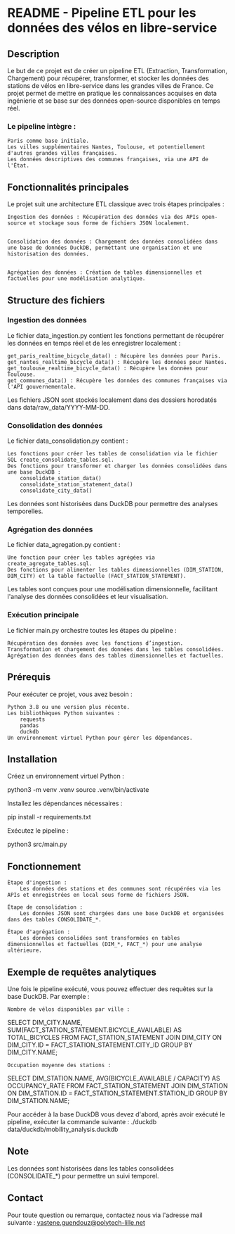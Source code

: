 # README - Pipeline ETL pour les données des vélos en libre-service

## Description

Le but de ce projet est de créer un pipeline ETL (Extraction, Transformation, Chargement) pour récupérer, transformer, et stocker les données des stations de vélos en libre-service dans les grandes villes de France. Ce projet permet de mettre en pratique les connaissances acquises en data ingénierie et se base sur des données open-source disponibles en temps réel.

### Le pipeline intègre :

    Paris comme base initiale.
    Les villes supplémentaires Nantes, Toulouse, et potentiellement d'autres grandes villes françaises.
    Les données descriptives des communes françaises, via une API de l'État.
    
    
## Fonctionnalités principales

Le projet suit une architecture ETL classique avec trois étapes principales :


    Ingestion des données : Récupération des données via des APIs open-source et stockage sous forme de fichiers JSON localement.
    
    
    Consolidation des données : Chargement des données consolidées dans une base de données DuckDB, permettant une organisation et une historisation des données.
    
    
    Agrégation des données : Création de tables dimensionnelles et factuelles pour une modélisation analytique.
    
    
## Structure des fichiers

### Ingestion des données

Le fichier data_ingestion.py contient les fonctions permettant de récupérer les données en temps réel et de les enregistrer localement :

    get_paris_realtime_bicycle_data() : Récupère les données pour Paris.
    get_nantes_realtime_bicycle_data() : Récupère les données pour Nantes.
    get_toulouse_realtime_bicycle_data() : Récupère les données pour Toulouse.
    get_communes_data() : Récupère les données des communes françaises via l'API gouvernementale.

Les fichiers JSON sont stockés localement dans des dossiers horodatés dans data/raw_data/YYYY-MM-DD.


### Consolidation des données

Le fichier data_consolidation.py contient :

    Les fonctions pour créer les tables de consolidation via le fichier SQL create_consolidate_tables.sql.
    Des fonctions pour transformer et charger les données consolidées dans une base DuckDB :
        consolidate_station_data()
        consolidate_station_statement_data()
        consolidate_city_data()

Les données sont historisées dans DuckDB pour permettre des analyses temporelles.


### Agrégation des données

Le fichier data_agregation.py contient :

    Une fonction pour créer les tables agrégées via create_agregate_tables.sql.
    Des fonctions pour alimenter les tables dimensionnelles (DIM_STATION, DIM_CITY) et la table factuelle (FACT_STATION_STATEMENT).

Les tables sont conçues pour une modélisation dimensionnelle, facilitant l'analyse des données consolidées et leur visualisation.


### Exécution principale

Le fichier main.py orchestre toutes les étapes du pipeline :

    Récupération des données avec les fonctions d’ingestion.
    Transformation et chargement des données dans les tables consolidées.
    Agrégation des données dans des tables dimensionnelles et factuelles. 
    
    
## Prérequis

Pour exécuter ce projet, vous avez besoin :

    Python 3.8 ou une version plus récente.
    Les bibliothèques Python suivantes :
        requests
        pandas
        duckdb
    Un environnement virtuel Python pour gérer les dépendances.
    
    
## Installation 

Créez un environnement virtuel Python :

python3 -m venv .venv
source .venv/bin/activate

Installez les dépendances nécessaires :

pip install -r requirements.txt

Exécutez le pipeline :

python3 src/main.py

## Fonctionnement 

    Étape d'ingestion :
        Les données des stations et des communes sont récupérées via les APIs et enregistrées en local sous forme de fichiers JSON.

    Étape de consolidation :
        Les données JSON sont chargées dans une base DuckDB et organisées dans des tables CONSOLIDATE_*.

    Étape d'agrégation :
        Les données consolidées sont transformées en tables dimensionnelles et factuelles (DIM_*, FACT_*) pour une analyse ultérieure.
        
        
## Exemple de requêtes analytiques

Une fois le pipeline exécuté, vous pouvez effectuer des requêtes sur la base DuckDB. Par exemple :

    Nombre de vélos disponibles par ville :
    
  
  SELECT DIM_CITY.NAME, SUM(FACT_STATION_STATEMENT.BICYCLE_AVAILABLE) AS TOTAL_BICYCLES
FROM FACT_STATION_STATEMENT
JOIN DIM_CITY ON DIM_CITY.ID = FACT_STATION_STATEMENT.CITY_ID
GROUP BY DIM_CITY.NAME;

    Occupation moyenne des stations :
    
SELECT DIM_STATION.NAME, AVG(BICYCLE_AVAILABLE / CAPACITY) AS OCCUPANCY_RATE
FROM FACT_STATION_STATEMENT
JOIN DIM_STATION ON DIM_STATION.ID = FACT_STATION_STATEMENT.STATION_ID
GROUP BY DIM_STATION.NAME;

Pour accéder à la base DuckDB vous devez d'abord, après avoir exécuté le pipeline, exécuter la commande suivante : 
./duckdb data/duckdb/mobility_analysis.duckdb

## Note

Les données sont historisées dans les tables consolidées (CONSOLIDATE_*) pour permettre un suivi temporel.


## Contact

Pour toute question ou remarque, contactez nous via l'adresse mail suivante : 
yastene.guendouz@polytech-lille.net

